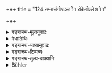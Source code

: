 +++
title = "124 सम्मार्जनोपाञ्जनेन सेकेनोल्लेखनेन"

+++

<details><summary>गङ्गानथ-मूलानुवादः</summary>

By cleaning and smearing, by sprinkling and by scraping, and by the lodging of cows—by these five land become purified.—(122).
</details>

<details><summary>मेधातिथिः</summary>

**सेको** गोमूत्रेणोदकेन वा । क्षीरेणापि क्वचिद् उक्तः । **उल्लेखनं** शस्त्रादिना लेखाकरणम् आवापनं च । "आवापनं च भूमेः" (ग्ध् १.३२) इति गौतमनिर्देशाद् एव । **पञ्चभिर्** इति पुनर्वचनम् अभिघातापेक्षया व्यस्तसमस्तप्रयोगदर्शनार्थम् । तत्र **संमार्जन**शून्यं शोधनम् **उपाञ्जनं** त्व् अवकररहितायाः केवलम् अपि । मूत्रपूरीषादिलेपे उल्लेखनसंमार्जने । सेको नदीपुलिनवनादिषु । **गवां परिवासः** एकाहमात्रं गोष्ठीकरणम् । एतच् च श्मशानभुवः सर्वं कर्तव्यम् । आवपनं तु यत्र पूर्वम् अस्थिकपालिकाद्य् अस्ति तद् उद्धृत्य मृदाम् अन्यासां प्र्क्षेपः, यत्र चान्तर्हितम् एवमादिकालान्तरेणाशङ्क्यमानसद्भावम् इत्यादिवत् तत्रापि ॥ ५.१२२ ॥
</details>

<details><summary>गङ्गानथ-भाष्यानुवादः</summary>

*Sprinkling*—with cow’s urine or water; or by milk, as laid down in some
books.

‘*Scraping*.’—Scratching with some weapon and then throwing away the
scraped earth, according to Gautama’s direction that ‘of land there
should be throwing away’ (1.32).

‘*By these five*.’—This re-iteration is with a view to indicate that the
methods may be used singly or collectively. ‘*Smearing* without
‘*cleaning*’, is a means of purifying a spot which is not supplied with
a dust-inn. If the ground is stained with urine or ordure, there should
be *scraping* and *sweeping*. In the case of river-banks and forests,
there should be sprinkling with water.

‘*Lodging of cows*’—making the land a cow-pen for a single day.

All this should be done in the case of land lying near the
cremation-ground. In the case of land containing bones and skull, a
portion of the earth should be taken out and thrown away to another
place; also where all these may not be visible, but where their
existence and subsequent appearance may be suspected.—(122).
</details>

<details><summary>गङ्गानथ-टिप्पन्यः</summary>

(Verse 124 of others.)

This verse is quoted in *Hemādri* (Śrāddha, p. 821).
</details>

<details><summary>गङ्गानथ-तुल्य-वाक्यानि</summary>

*Devala* (Aparārka, p. 265).—(See under 121.)

*Yama* (Do.).—(See under 121.)

*Baudhāyana* (1.9.11).—‘Land becomes pure, according to the degree of
defilement, by sweeping, by sprinkling, by smearing with cow-dung, by
scattering pure earth over it, and by scraping.’

*Baudhāyana* (1.13.16-20).—‘If solid earth is defiled, it should be
smeared with cow-dung; loose earth is cleansed by ploughing;—moist earth
by bringing pure earth and covering with it; land is purified in four
ways—by being trod on by cows, by digging, by lighting fire on it and by
rain falling on it,—fifthly by smearing it with cow-dung and sixthly,
through lapse of time.’

*Gautama* (1.32).—‘Scattering earth over it is a method of purifying
land.’

*Vaśiṣṭha* (3.56).—‘Land becomes pure according to the degree of
defilement, by sweeping, by smearing with cowdung, by scraping, by
sprinkling and by heaping earth on it.’

*Vaśiṣṭha* (?.57).—(Same as Manu.)

*Yājñavalkya* (1.188).—‘The ground is purified by sweeping, burning and
lapse of time, by cows walking over it, by sprinkling and scraping.’
</details>

<details><summary>Bühler</summary>

124	Land is purified by (the following) five (modes, viz.) by sweeping, by smearing (it with cowdung), by sprinkling (it with cows' urine or milk), by scraping, and by cows staying (on it during a day and night).
</details>
